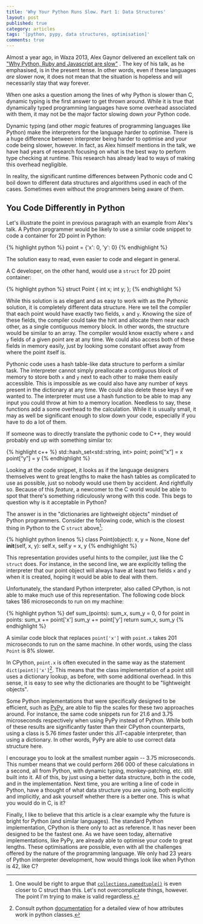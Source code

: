 ```yaml
---
title: 'Why Your Python Runs Slow. Part 1: Data Structures'
layout: post
published: true
category: articles
tags: '[python, pypy, data structures, optimisation]'
comments: true
---
```

Almost a year ago, in Waza 2013, Alex Gaynor delivered an excellent talk on ["Why Python, Ruby and Javascript are slow"][1] . The key of his talk, as he emphasised, is in the present tense. In other words, even if these languages *are* slower now, it does not mean that the situation is hopeless and will necessarily stay that way forever.

When one asks a question among the lines of why Python is slower than C, dynamic typing is the first answer to get thrown around. While it is true that dynamically  typed programming languages have some overhead associated with them, it may not be the major factor slowing down *your* Python code.

Dynamic typing (and other *magic* features of programming languages like Python) make the interpreters for the language harder to optimise. There is a huge difference between interpreter being harder to optimise and your code being slower, however. In fact, as Alex himself mentions in the talk, we have had years of research focusing on what is the best way to perform type checking at runtime. This research has already lead to ways of making this overhead negligible.

In reality, the significant runtime differences between Pythonic code and C boil down to different data structures and algorithms used in each of the cases. Sometimes even without the programmers being aware of them.

[1]: http://vimeo.com/61044810

You Code Differently in Python
----------------------------------------

Let's illustrate the point in previous paragraph with an example from Alex's talk.
A Python programmer would be likely to use a similar code snippet to code a container for 2D point in Python:

{% highlight python %}
point = {'x': 0, 'y': 0}
{% endhighlight %}

The solution easy to read, even easier to code and elegant in general.

A C developer, on the other hand, would use a `struct` for 2D point container:

{% highlight python %}
struct Point {
   int x;
   int y;
};
{% endhighlight %}

While this solution is as elegant and as easy to work with as the Pythonic solution, it is completely different data structure.  Here we tell the compiler that each point would have exactly two fields, `x` and `y`. Knowing the size of these fields, the compiler could take the hint and allocate  them near each other, as a single contiguous memory block. In other words, the structure would be similar to an array. The compiler would know exactly where `x` and `y` fields of a given point are at any time. We could also access both of these fields in memory easily, just by looking some constant offset away from where the point itself is.

Pythonic code uses a hash table-like data structure to perform a similar task.  The interpreter cannot simply preallocate a contiguous block of memory to store both `x` and `y` next to each other to make them easily accessible. This is impossible as we could also have any number of keys present in the dictionary at any time. We could also delete these keys if we wanted to. The interpreter must use a hash function to be able to map any input you could throw at him to a memory location. Needless to say, these functions add a some overhead to the calculation. While it is usually small, it may as well be significant enough to slow down your code, especially if you have to do a lot of them.

If someone was to directly translate the pythonic code to C++, they would probably  end up with something similar to:

{% highlight  c++ %}
std::hash_set<std::string, int> point;
point[“x”] = x
point[“y”] = y
{% endhighlight %}

Looking at the code snippet, it looks as if the language designers themselves went to great lengths to make the hash tables as complicated to use as possible, just so nobody would use them by accident. And rightfully so. Because of this *feature*, a newcomer to the C world would be able to spot that there's something ridiculously wrong with this code. This begs to question why is it acceptable in Python?

The answer is in the "dictionaries are lightweight objects" mindset of Python programmers.
Consider the following code, which is the closest thing in Python to the C `struct` above[^1]:

{% highlight python linenos %}
class Point(object):
    x, y = None, None
    def __init__(self, x, y):
         self.x, self.y = x, y
{% endhighlight %}

This representation provides useful hints to the compiler, just like the C `struct` does. For instance, in the second line, we are explicitly telling the interpreter that our point object will always have at least two fields `x` and `y` when it is created, hoping it would be able to deal with them.

Unfortunately, the standard Python interpreter, also called CPython, is not able to make much use of this representation. The following code block takes 186 microseconds to run on my machine:

{% highlight python %}
def sum_(points):
    sum_x, sum_y = 0, 0
    for point in points:
        sum_x += point['x']
        sum_y += point['y']
    return sum_x, sum_y
{% endhighlight %}

A similar code block that replaces `point['x']` with `point.x` takes 201 microseconds to run on the same machine. In other words, using the class `Point` is 8% slower.

In CPython, `point.x` is often executed in the same way as the statement  `dict(point)['x']`[^2].
This means that the class implementation of a point still uses a dictionary lookup, as  before, with some additional overhead. In this sense, it is easy to see why the dictionaries are thought to be "lightweight objects".

Some Python implementations that were specifically designed to be efficient, such as [PyPy](http://pypy.org), are able to flip the scales for these two approaches around. For instance, the same code snippets run for 21.6 and 3.75 microseconds respectively when  using PyPy instead of Python. While both of these results are significantly faster than their CPython counterparts, using a class is 5.76 *times* faster under this JIT-capable interpreter, than using a dictionary. In other words, PyPy are able to use correct data structure here.

I encourage you to look at the smallest number again -- 3.75 microseconds. This number means that we could perform 266 000 of these calculations in a second, all from Python, with dynamic typing, monkey-patching, etc. still built into it. All of this, by just using a better data structure, both in the code, and in the implementation. Next time, you are writing a line of code in Python, have a thought of what data structure you are using, both explicitly and implicitly, and ask yourself whether there is a better one. This is what you would do in C, is it?

Finally, I like to believe that this article is a clear example why the future is bright for Python (and similar languages). The standard Python implementation, CPython is there  only to act as reference. It has never been designed to be the fastest one. As we have seen today, alternative implementations, like PyPy, are already able to optimise your code to great lengths. These optimisations are possible, even with all the challenges offered by the nature of the programming language. We only had 23 years of Python interpreter development, how would things look like when Python is 42, like C?

[^1]: One would be right to argue that [`collections.namedtuple()`](http://docs.python.org/2/library/collections.html#collections.namedtuple) is even closer to C struct than this. Let's not overcomplicate things, however. The point I'm trying to make is valid regardless.

[^2]: Consult python [documentation](http://docs.python.org/2/reference/datamodel.html#the-standard-type-hierarchy) for a detailed view of how attributes work in python classes.
